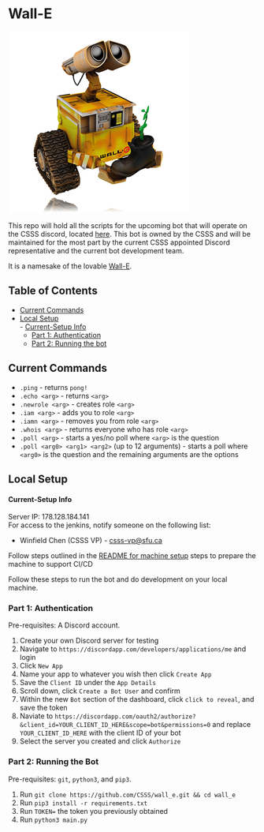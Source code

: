 # Wall-E  
  
![The One and Only, Lovable Wall-E](wall_e_pic.jpg) 

This repo will hold all the scripts for the upcoming bot that will operate on the CSSS discord, located [here](https://discord.gg/Pf5Ncq3). This bot is owned by the CSSS and will be maintained for the most part by the current CSSS appointed Discord representative and the current bot development team.
  
It is a namesake of the lovable [Wall-E](https://en.wikipedia.org/wiki/WALL-E).
  
## Table of Contents
 - [Current Commands](#current-commands)  
 - [Local Setup](#local-setup)  
       - [Current-Setup Info](#current-setup-info)  
    - [Part 1: Authentication](#part-1-authentication)  
    - [Part 2: Running the bot](#part-2-running-the-bot)  
  
## Current Commands

* `.ping` - returns `pong!`
* `.echo <arg>` - returns `<arg>`
* `.newrole <arg>` - creates role `<arg>`
* `.iam <arg>` - adds you to role `<arg>`
* `.iamn <arg>` - removes you from role `<arg>`
* `.whois <arg>` - returns everyone who has role `<arg>`
* `.poll <arg>` - starts a yes/no poll where `<arg>` is the question
* `.poll <arg0> <arg1> <arg2>` (up to 12 arguments) - starts a poll where `<arg0>` is the question and the remaining arguments are the options

## Local Setup
  
#### Current-Setup Info  
Server IP: 178.128.184.141    
For access to the jenkins, notify someone on the following list:  
 * Winfield Chen (CSSS VP) - csss-vp@sfu.ca  

Follow steps outlined in the [README for machine setup](files_for_machine_setup) steps to prepare the machine to support CI/CD
  
Follow these steps to run the bot and do development on your local machine.  
  
### Part 1: Authentication

Pre-requisites: A Discord account.

1. Create your own Discord server for testing
1. Navigate to `https://discordapp.com/developers/applications/me` and login
1. Click `New App`
1. Name your app to whatever you wish then click `Create App`
1. Save the `Client ID` under the `App Details`
1. Scroll down, click `Create a Bot User` and confirm
1. Within the new `Bot` section of the dashboard, click `click to reveal`, and save the token
1. Naviate to `https://discordapp.com/oauth2/authorize?&client_id=YOUR_CLIENT_ID_HERE&scope=bot&permissions=0` and replace `YOUR_CLIENT_ID_HERE` with the client ID of your bot
1. Select the server you created and click `Authorize`

### Part 2: Running the Bot

Pre-requisites: `git`, `python3`, and `pip3`.

1. Run `git clone https://github.com/CSSS/wall_e.git && cd wall_e`
1. Run `pip3 install -r requirements.txt`
1. Run `TOKEN=` the token you previously obtained
1. Run `python3 main.py`
